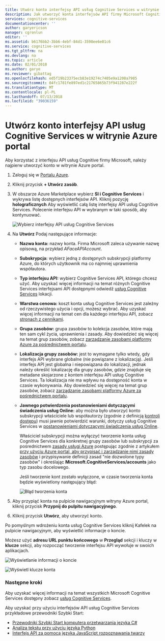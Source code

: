 ```yaml
---
title: Utwórz konto interfejsy API usług Cognitive Services w witrynie Azure portal | Dokumentacja firmy Microsoft
description: Jak utworzyć konta interfejsów API firmy Microsoft Cognitive Services w witrynie Azure portal.
services: cognitive-services
documentationcenter: ''
author: garyericson
manager: cgronlun
editor: ''
ms.assetid: b6176bb2-3bb6-4ebf-84d1-3598ee6e01c6
ms.service: cognitive-services
ms.tgt_pltfrm: na
ms.devlang: na
ms.topic: article
ms.date: 02/01/2018
ms.author: garye
ms.reviewer: gibattag
ms.openlocfilehash: ed5f19b23375ecb83e19274c7405e9a1208a7985
ms.sourcegitcommit: 04fc1781fe897ed1c21765865b73f941287e222f
ms.translationtype: MT
ms.contentlocale: pl-PL
ms.lasthandoff: 07/13/2018
ms.locfileid: "39036159"
---
```

# <a name="create-a-cognitive-services-apis-account-in-the-azure-portal"></a>Utwórz konto interfejsy API usług Cognitive Services w witrynie Azure portal

Aby korzystać z interfejsu API usług Cognitive firmy Microsoft, należy najpierw utworzyć konto w witrynie Azure portal.

1. Zaloguj się w [Portalu Azure](http://portal.azure.com).

2. Kliknij przycisk **+ Utwórz zasób**.

3. W obszarze Azure Marketplace wybierz **SI i Cognitive Services** i wykrywa listę dostępnych interfejsów API. Kliknij pozycję **holograficznych** Aby wyświetlić całą listę interfejsy API usług Cognitive Services. Polecenie interfejsu API w wybranym w taki sposób, aby kontynuować.

    ![Wybierz interfejsy API usług Cognitive Services](media/cognitive-services-apis-create-account/select-cognitive-services-apis.png)

4. Na **Utwórz** Podaj następujące informacje:

   - **Nazwa konta:** nazwy konta. Firma Microsoft zaleca używanie nazwę opisową, na przykład *AFaceAPIAccount*.

   - **Subskrypcja:** wybierz jedną z dostępnych subskrypcji platformy Azure, do których użytkownik ma co najmniej uprawnienia współautora.

   - **Typ interfejsu API:** wybierz Cognitive Services API, którego chcesz użyć. Aby uzyskać więcej informacji na temat różnych Cognitive Services interfejsami API dostępnymi odwiedź [usług Cognitive Services](https://azure.microsoft.com/services/cognitive-services/) lokacji.

   - **Warstwa cenowa:** koszt konta usług Cognitive Services jest zależny od rzeczywistego użycia i opcji, możesz wybrać. Aby uzyskać więcej informacji na temat cen dla każdego interfejsu API, zobacz [stronach z cennikami](https://azure.microsoft.com/pricing/details/cognitive-services/).

   - **Grupa zasobów:** grupa zasobów to kolekcja zasobów, które mają ten sam cykl życia, uprawnienia i zasady. Aby dowiedzieć się więcej na temat grup zasobów, zobacz [zarządzanie zasobami platformy Azure za pośrednictwem portalu](https://docs.microsoft.com/azure/azure-resource-manager/resource-group-portal).

   - **Lokalizacja grupy zasobów:** jest to wymagane tylko wtedy, gdy interfejs API wybrane globalne (nie powiązane z lokalizacją). Jeśli interfejs API jest globalna i niepowiązana do lokalizacji, jednak należy określić lokalizację dla grupy zasobów, gdzie znajduje się metadane skojarzone z kontem interfejsu API usług Cognitive Services. Ta lokalizacja nie ma wpływu na dostępność konta w czasie wykonywania. Aby dowiedzieć się więcej na temat grup zasobów, zobacz [zarządzanie zasobami platformy Azure za pośrednictwem portalu](https://docs.microsoft.com/azure/azure-resource-manager/resource-group-portal).

   - **Jawnego potwierdzenia postanowieniami dotyczącymi świadczenia usług Online:** aby można było utworzyć konto subskrypcji właściciele lub współautorzy (zgodnie z definicją [kontroli dostępu](https://docs.microsoft.com/azure/role-based-access-control/overview)) musi jawnie potwierdzić warunki, dotyczy usług Cognitive Services w [postanowieniami dotyczącymi świadczenia usług Online](https://www.microsoft.com/en-us/Licensing/product-licensing/products.aspx). 

     Właściciel subskrypcji można wyłączyć tworzenie konta usług Cognitive Services dla konkretnej grupy zasobów lub subskrypcji za pośrednictwem [zasady usługi Azure](../azure-policy/azure-policy-introduction.md) postępując zgodnie z artykułem [przy użyciu Azure portal, aby przypisać i zarządzanie nimi zasady zasobów](../azure-policy/assign-policy-definition.md) i przypisywanie definicji zasad "nie dozwolone typy zasobów" i określając **Microsoft.CognitiveServices/accounts** jako typ zasobu docelowego.

     Jeśli tworzenie kont zostało wyłączone, w czasie tworzenia konta będzie wyświetlony następujący błąd:

     ![Błąd tworzenia konta](media/cognitive-services-apis-create-account/error-message.png)

5. Aby przypiąć konta na pulpicie nawigacyjnym witryny Azure portal, kliknij przycisk **Przypnij do pulpitu nawigacyjnego**.

6. Kliknij przycisk **Utwórz**, aby utworzyć konto.

Po pomyślnym wdrożeniu konta usług Cognitive Services kliknij Kafelek na pulpicie nawigacyjnym, aby wyświetlić informacje o koncie.

Możesz użyć **adresu URL punktu końcowego** w **Przegląd** sekcji i kluczy w **klucze** sekcji, aby rozpocząć tworzenie interfejsu API wywołuje w swoich aplikacjach.

![Wyświetlanie informacji o koncie](media/cognitive-services-apis-create-account/display-account.png)

![Wyświetl klucze konta](media/cognitive-services-apis-create-account/account-keys.png)

### <a name="next-steps"></a>Następne kroki

Aby uzyskać więcej informacji na temat wszystkich Microsoft Cognitive Services dostępny zobacz [usług Cognitive Services](https://azure.microsoft.com/services/cognitive-services/).

Aby uzyskać przy użyciu interfejsów API usług Cognitive Services przykładowe przewodniki Szybki Start:

 - [Przewodniki Szybki Start komputera przetwarzania języka C#](computer-vision/quickstarts/csharp.md)
 - [Analiza tekstu przy użyciu języka Python](text-analytics/quickstarts/python.md)
 - [Interfejs API za pomocą języka JavaScript rozpoznawania twarzy](face/quickstarts/javascript.md)
